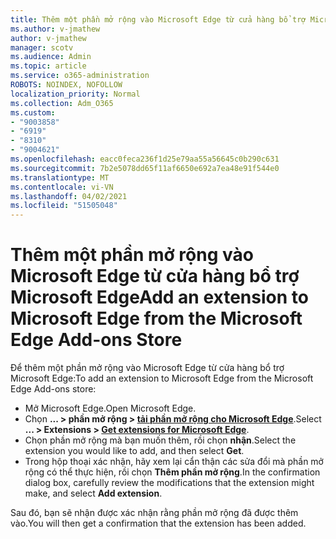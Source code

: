 ```yaml
---
title: Thêm một phần mở rộng vào Microsoft Edge từ cửa hàng bổ trợ Microsoft Edge
ms.author: v-jmathew
author: v-jmathew
manager: scotv
ms.audience: Admin
ms.topic: article
ms.service: o365-administration
ROBOTS: NOINDEX, NOFOLLOW
localization_priority: Normal
ms.collection: Adm_O365
ms.custom:
- "9003858"
- "6919"
- "8310"
- "9004621"
ms.openlocfilehash: eacc0feca236f1d25e79aa55a56645c0b290c631
ms.sourcegitcommit: 7b2e5078dd65f11af6650e692a7ea48e91f544e0
ms.translationtype: MT
ms.contentlocale: vi-VN
ms.lasthandoff: 04/02/2021
ms.locfileid: "51505048"
---
```

# <a name="add-an-extension-to-microsoft-edge-from-the-microsoft-edge-add-ons-store"></a><span data-ttu-id="eb4d1-102">Thêm một phần mở rộng vào Microsoft Edge từ cửa hàng bổ trợ Microsoft Edge</span><span class="sxs-lookup"><span data-stu-id="eb4d1-102">Add an extension to Microsoft Edge from the Microsoft Edge Add-ons Store</span></span>

<span data-ttu-id="eb4d1-103">Để thêm một phần mở rộng vào Microsoft Edge từ cửa hàng bổ trợ Microsoft Edge:</span><span class="sxs-lookup"><span data-stu-id="eb4d1-103">To add an extension to Microsoft Edge from the Microsoft Edge Add-ons store:</span></span>

- <span data-ttu-id="eb4d1-104">Mở Microsoft Edge.</span><span class="sxs-lookup"><span data-stu-id="eb4d1-104">Open Microsoft Edge.</span></span>
- <span data-ttu-id="eb4d1-105">Chọn **... > phần mở rộng > [tải phần mở rộng cho Microsoft Edge](https://go.microsoft.com/fwlink/?linkid=2136408)**.</span><span class="sxs-lookup"><span data-stu-id="eb4d1-105">Select **... > Extensions > [Get extensions for Microsoft Edge](https://go.microsoft.com/fwlink/?linkid=2136408)**.</span></span>
- <span data-ttu-id="eb4d1-106">Chọn phần mở rộng mà bạn muốn thêm, rồi chọn **nhận**.</span><span class="sxs-lookup"><span data-stu-id="eb4d1-106">Select the extension you would like to add, and then select **Get**.</span></span>
- <span data-ttu-id="eb4d1-107">Trong hộp thoại xác nhận, hãy xem lại cẩn thận các sửa đổi mà phần mở rộng có thể thực hiện, rồi chọn **Thêm phần mở rộng**.</span><span class="sxs-lookup"><span data-stu-id="eb4d1-107">In the confirmation dialog box, carefully review the modifications that the extension might make, and select **Add extension**.</span></span>

<span data-ttu-id="eb4d1-108">Sau đó, bạn sẽ nhận được xác nhận rằng phần mở rộng đã được thêm vào.</span><span class="sxs-lookup"><span data-stu-id="eb4d1-108">You will then get a confirmation that the extension has been added.</span></span>

